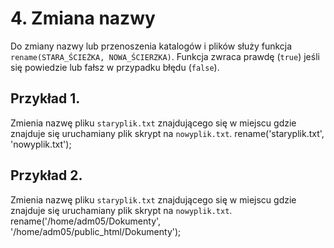 # 4. Zmiana nazwy

Do zmiany nazwy lub przenoszenia katalogów i plików służy funkcja `rename(STARA_ŚCIEŻKA, NOWA_ŚCIERZKA)`.
Funkcja zwraca prawdę (`true`) jeśli się powiedzie lub fałsz w przypadku błędu (`false`).


## Przykład 1.
Zmienia nazwę pliku `staryplik.txt` znajdującego się w miejscu gdzie znajduje się uruchamiany plik skrypt na `nowyplik.txt`.
		rename('staryplik.txt', 'nowyplik.txt');


## Przykład 2.
Zmienia nazwę pliku `staryplik.txt` znajdującego się w miejscu gdzie znajduje się uruchamiany plik skrypt na `nowyplik.txt`.
		rename('/home/adm05/Dokumenty', '/home/adm05/public_html/Dokumenty');
